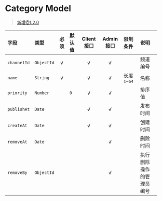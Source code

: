 # Category Model

> 新增@1.2.0

字段        | 类型       | 必须 | 默认值   | Client 接口 | Admin 接口 | 限制条件             | 说明
:---------- | :--------- | :--: | :------- | :---------: | :--------: | :------------------- | :----
`channelId` | `ObjectId` | √    |          | √           | √          |                      | 频道编号
`name`      | `String`   | √    |          | √           | √          | 长度 `1~64`          | 名称
`priority`  | `Number`   |      | `0`      | √           | √          |                      | 排序值
`publishAt` | `Date`     |      |          | √           | √          |                      | 发布时间
`createAt`  | `Date`     |      |          | √           | √          |                      | 创建时间
`removeAt`  | `Date`     |      |          |             | √          |                      | 删除时间
`removeBy`  | `ObjectId` |      |          |             | √          |                      | 执行删除操作的管理员编号
